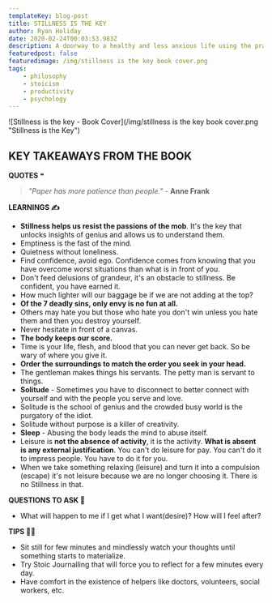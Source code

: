 ```yaml
---
templateKey: blog-post
title: STILLNESS IS THE KEY
author: Ryan Holiday
date: 2020-02-24T00:03:53.983Z
description: A doorway to a healthy and less anxious life using the practice of stillness.
featuredpost: false
featuredimage: /img/stillness is the key book cover.png
tags:
    - philosophy
    - stoicism
    - productivity
    - psychology
---
```


![Stillness is the key - Book Cover](/img/stillness is the key book cover.png "Stillness is the Key")

## KEY TAKEAWAYS FROM THE BOOK

**QUOTES** ❝

> _"Paper has more patience than people."_ - **Anne Frank**

**LEARNINGS ✍️**

-   **Stillness helps us resist the passions of the mob**. It's the key that unlocks insights of genius and allows us to understand them.
-   Emptiness is the fast of the mind.
-   Quietness without loneliness.
-   Find confidence, avoid ego. Confidence comes from knowing that you have overcome worst situations than what is in front of you.
-   Don't feed delusions of grandeur, it's an obstacle to stillness. Be confident, you have earned it.
-   How much lighter will our baggage be if we are not adding at the top?
-   **Of the 7 deadly sins, only envy is no fun at all.**
-   Others may hate you but those who hate you don't win unless you hate them and then you destroy yourself.
-   Never hesitate in front of a canvas.
-   **The body keeps our score.**
-   Time is your life, flesh, and blood that you can never get back. So be wary of where you give it.
-   **Order the surroundings to match the order you seek in your head.**
-   The gentleman makes things his servants. The petty man is servant to things.
-   **Solitude** - Sometimes you have to disconnect to better connect with yourself and with the people you serve and love.
-   Solitude is the school of genius and the crowded busy world is the purgatory of the idiot.
-   Solitude without purpose is a killer of creativity.
-   **Sleep** - Abusing the body leads the mind to abuse itself.
-   Leisure is **not the absence of activity**, it is the activity. **What is absent is any external justification**. You can't do leisure for pay. You can't do it to impress people. You have to do it for you.
-   When we take something relaxing (leisure) and turn it into a compulsion (escape) it's not leisure because we are no longer choosing it. There is no Stillness in that.

**QUESTIONS TO ASK 💬**

-   What will happen to me if I get what I want(desire)? How will I feel after?

**TIPS 💁‍♂️**

-   Sit still for few minutes and mindlessly watch your thoughts until something starts to materialize.
-   Try Stoic Journalling that will force you to reflect for a few minutes every day.
-   Have comfort in the existence of helpers like doctors, volunteers, social workers, etc.
